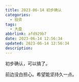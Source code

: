```yaml
---
title: 2023-06-14 初步确认
categories:
  - 投资
tags:
  - 大盘
abbrlink: afd929b7
date: 2023-06-14 12:56:34
updated: 2023-06-14 12:56:34
description:
---
```

初步确认，可以搞了。

前边没白担心。希望能坚持久一点。
